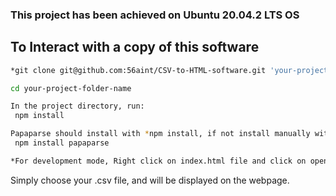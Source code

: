 ### This project has been achieved on Ubuntu 20.04.2 LTS OS


## To Interact with a copy of this software
```bash
*git clone git@github.com:56aint/CSV-to-HTML-software.git 'your-project-folder-name'

cd your-project-folder-name

In the project directory, run: 
 npm install

Papaparse should install with *npm install, if not install manually with: 
 npm install papaparse

*For development mode, Right click on index.html file and click on open with Live Server (runs on ```http://127.0.0.1:5500``` by default) to view it in the browser.*
```

Simply choose your .csv file, and will be displayed on the webpage.
